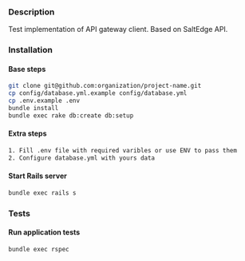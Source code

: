 ### Description

Test implementation of API gateway client. Based on SaltEdge API.

### Installation

#### Base steps

```bash
git clone git@github.com:organization/project-name.git
cp config/database.yml.example config/database.yml
cp .env.example .env
bundle install
bundle exec rake db:create db:setup
```

#### Extra steps

```bash
1. Fill .env file with required varibles or use ENV to pass them
2. Configure database.yml with yours data
```

#### Start Rails server

```bash
bundle exec rails s
```

### Tests

#### Run application tests

```bash
bundle exec rspec
```
